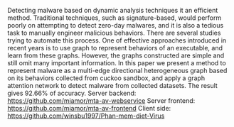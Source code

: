 Detecting malware based on dynamic analysis techniques it an efficient method. Traditional techniques, such as signature-based, would perform poorly on attempting to detect zero-day malwares, and it is also a tedious task to manually engineer malicious behaviors. There are several studies trying to automate this process. One of effective approaches introduced in recent years is to use graph to represent behaviors of an executable, and learn from these graphs. However, the graphs constructed are simple and still omit many important information. In this paper we present a method to represent malware as a multi-edge directional heterogeneous graph based on its behaviors collected from cuckoo sandbox, and apply a graph attention network to detect malware from collected datasets. The result gives 92.66% of accuracy.
Server backend: https://github.com/miamor/mta-av-webservice
Server frontend: https://github.com/miamor/mta-av-frontend
Client side: https://github.com/winsbu1997/Phan-mem-diet-Virus
